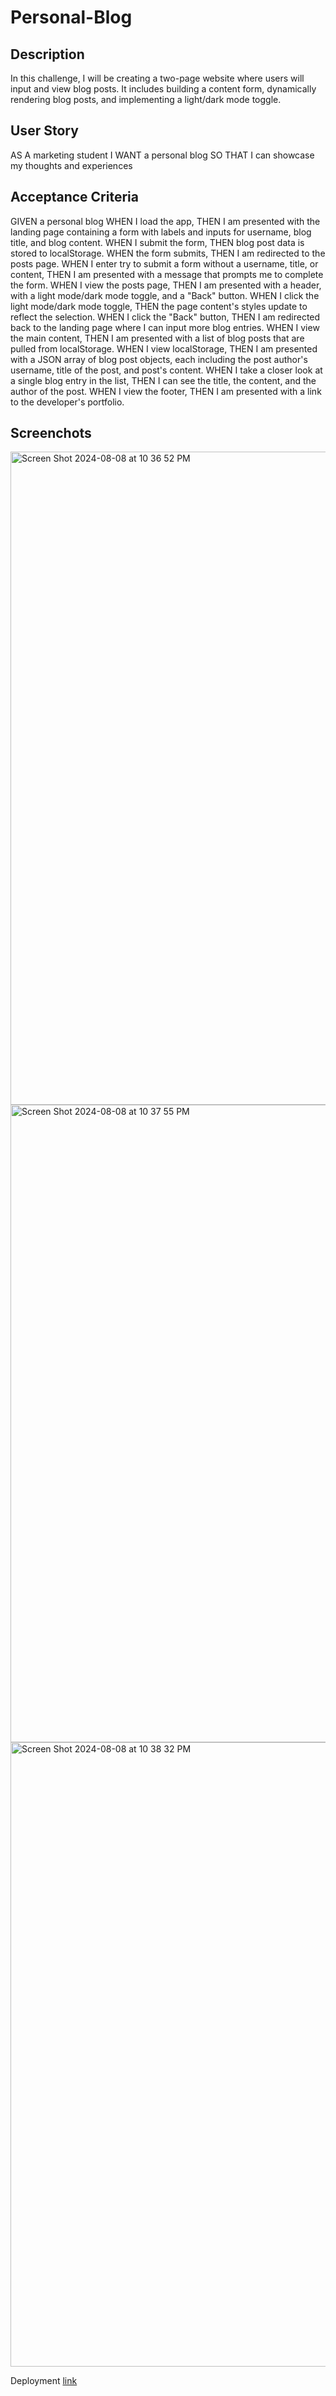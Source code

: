 # Personal-Blog

## Description

In this challenge, I will be creating a two-page website where users will input and view blog posts. It includes building a content form, dynamically rendering blog posts, and implementing a light/dark mode toggle.

## User Story
AS A marketing student
I WANT a personal blog
SO THAT I can showcase my thoughts and experiences

## Acceptance Criteria

GIVEN a personal blog
WHEN I load the app,
THEN I am presented with the landing page containing a form with labels and inputs for username, blog title, and blog content.
WHEN I submit the form,
THEN blog post data is stored to localStorage.
WHEN the form submits,
THEN I am redirected to the posts page.
WHEN I enter try to submit a form without a username, title, or content,
THEN I am presented with a message that prompts me to complete the form.
WHEN I view the posts page,
THEN I am presented with a header, with a light mode/dark mode toggle, and a "Back" button.
WHEN I click the light mode/dark mode toggle,
THEN the page content's styles update to reflect the selection.
WHEN I click the "Back" button,
THEN I am redirected back to the landing page where I can input more blog entries.
WHEN I view the main content,
THEN I am presented with a list of blog posts that are pulled from localStorage.
WHEN I view localStorage,
THEN I am presented with a JSON array of blog post objects, each including the post author's username, title of the post, and post's content.
WHEN I take a closer look at a single blog entry in the list,
THEN I can see the title, the content, and the author of the post.
WHEN I view the footer,
THEN I am presented with a link to the developer's portfolio.

## Screenchots
<img width="1045" alt="Screen Shot 2024-08-08 at 10 36 52 PM" src="https://github.com/user-attachments/assets/798b1cf1-369e-4c25-bb9c-5a9053906a41">
<img width="1020" alt="Screen Shot 2024-08-08 at 10 37 55 PM" src="https://github.com/user-attachments/assets/8a7211c3-0f31-4e56-856c-d0e800950e25">
<img width="999" alt="Screen Shot 2024-08-08 at 10 38 32 PM" src="https://github.com/user-attachments/assets/f1dc2b56-288e-4133-abc0-74989c12caca">


Deployment [link](https://thriving-longma-596213.netlify.app)

